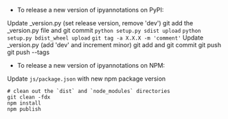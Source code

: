 - To release a new version of ipyannotations on PyPI:

Update _version.py (set release version, remove 'dev')
git add the _version.py file and git commit
`python setup.py sdist upload`
`python setup.py bdist_wheel upload`
`git tag -a X.X.X -m 'comment'`
Update _version.py (add 'dev' and increment minor)
git add and git commit
git push
git push --tags

- To release a new version of ipyannotations on NPM:

Update `js/package.json` with new npm package version

```
# clean out the `dist` and `node_modules` directories
git clean -fdx
npm install
npm publish
```